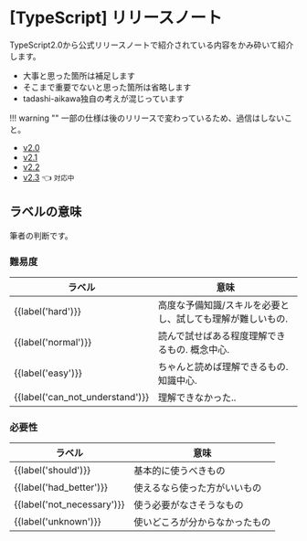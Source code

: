 # [TypeScript] リリースノート


TypeScript2.0から公式リリースノートで紹介されている内容をかみ砕いて紹介します。

* 大事と思った箇所は補足します
* そこまで重要でないと思った箇所は省略します
* tadashi-aikawa独自の考えが混じっています

!!! warning ""
    一部の仕様は後のリリースで変わっているため、過信はしないこと。  

* [v2.0](releases/2.0.md)
* [v2.1](releases/2.1.md)
* [v2.2](releases/2.2.md)
* [v2.3](releases/2.3.md) 👈 `対応中`

## ラベルの意味

筆者の判断です。

### 難易度

| ラベル                          | 意味                                                       |
| ------------------------------- | ---------------------------------------------------------- |
| {{label('hard')}}               | 高度な予備知識/スキルを必要とし、試しても理解が難しいもの. |
| {{label('normal')}}             | 読んで試せばある程度理解できるもの. 概念中心.              |
| {{label('easy')}}               | ちゃんと読めば理解できるもの. 知識中心.                    |
| {{label('can_not_understand')}} | 理解できなかった..                                         |

### 必要性

| ラベル                     | 意味                           |
| -------------------------- | ------------------------------ |
| {{label('should')}}        | 基本的に使うべきもの           |
| {{label('had_better')}}    | 使えるなら使った方がいいもの   |
| {{label('not_necessary')}} | 使う必要がなさそうなもの       |
| {{label('unknown')}}       | 使いどころが分からなかったもの |
